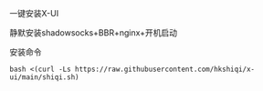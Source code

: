 一键安装X-UI

静默安装shadowsocks+BBR+nginx+开机启动

安装命令

```
bash <(curl -Ls https://raw.githubusercontent.com/hkshiqi/x-ui/main/shiqi.sh)
```
